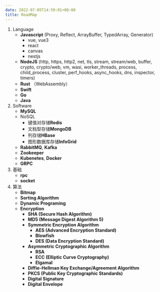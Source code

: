 ```yaml
---
date: 2022-07-05T14:59:01+08:00
title: RoadMap
---
```


1. Language
	-  **Javascript** (Proxy, Reflect, ArrayBuffer, TypedArray, Generator)
		- vue, vue3
		- react
		- canvas
		- nestjs
	- **NodeJS** (http, https, http2, net, tls, stream, stream/web, buffer, crypto, crypto/web, vm, wasi, worker_threads, process, child_process, cluster, perf_hooks, async_hooks, dns, inspector, timers)
	- **Rust** （WebAssembly）
	- **Swift**
	- **Go**
	- **Java**
2. Software
	- **MySQL**
	- NoSQL  
		- 键值对存储**Redis**
		- 文档型存储**MongoDB**
		- 列存储**HBase**
		- 图形数据库存储**InfoGrid**
	- **RabbitMQ**, **Kafka**
	- **Zookeeper**
	- **Kubenetes**, **Docker**
	- **GRPC**
3. 基础
	- **rpc**
	- **socket**
4. 算法
	- **Bitmap**
	- **Sorting Algorithm**
	- **Dynamic Programing**
	- **Encryption**
		- **SHA (Secure Hash Algorithm)**
		- **MD5 (Message Digest Algorithm 5)**
		- **Symmetric Encryption Algorithm**
			- **AES (Advanced Encryption Standard)**
			- **Blowfish**
			- **DES (Data Encryption Standard)**
		- **Asymmetric Cryptographic Algorithm**
			- **RSA**
			- **ECC (Elliptic Curve Cryptography)**
			- **Elgamal**
		- **Diffie-Hellman Key Exchange/Agreement Algorithm**
		- **PKCS (Public Key Cryptographic Standards)**
		- **Digital Signature**
		- **Digital Envelope**
